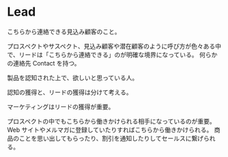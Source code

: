 # Lead

こちらから連絡できる見込み顧客のこと。

プロスペクトやサスペクト、見込み顧客や潜在顧客のように呼び方が色々ある中で、リードは「こちらから連絡できる」のが明確な境界になっている。
何らかの連絡先 Contact を持つ。

製品を認知された上で、欲しいと思っている人。

認知の獲得と、リードの獲得は分けて考える。

マーケティングはリードの獲得が重要。

プロスペクトの中でもこちらから働きかけられる相手になっているのが重要。
Web サイトやメルマガに登録していたりすればこちらから働きかけられる。
商品のことを思い出してもらったり、割引を通知したりしてセールスに繋げられる。
